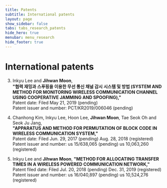 ```yaml
---
title: Patents
subtitle: International patents
layout: page
show_sidebar: false
tabs: tabs_research_patents
hide_hero: true
menubar: menu_research
hide_footer: true
---
```


# International patents

3. Inkyu Lee and __Jihwan Moon__,      
__"협력 재밍과 스푸핑을 이용한 무선 통신 채널 감시 시스템 및 방법 (SYSTEM AND METHOD FOR MONITORING WIRELESS COMMUNICATION CHANNEL USING COOPERATIVE JAMMING AND SPOOFING),"__      
Patent date: Filed May 21, 2019 (pending)       
Patent issuer and number: PCT/KR2019/006046 (pending)       

2. Chanhong Kim, Inkyu Lee, Hoon Lee, __Jihwan Moon__, Tae Seok Oh and Seok Ju Jang,       
__"APPARATUS AND METHOD FOR PERMUTATION OF BLOCK CODE IN WIRELESS COMMUNICATION SYSTEM,"__      
Patent date: Filed Jun. 29, 2017 (pending) Aug. 28, 2018 (registered)       
Patent issuer and number: us 15/638,065 (pending) us 10,063,260 (registered)        

1. Inkyu Lee and __Jihwan Moon__,
__"METHOD FOR ALLOCATING TRANSFER TIMES IN A WIRELESS POWERED COMMUNICATION NETWORK,"__     
Patent filed date: Filed Jul. 20, 2018 (pending) Dec. 31, 2019 (registered)     
Patent issuer and number: us 16/040,897 (pending) us 10,524,276 (registered)        